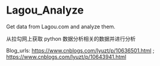 # Lagou_Analyze
Get data from Lagou.com and analyze them.

从拉勾网上获取 python 数据分析相关的数据并进行分析

Blog_urls: https://www.cnblogs.com/lyuzt/p/10636501.html ; https://www.cnblogs.com/lyuzt/p/10643941.html 
